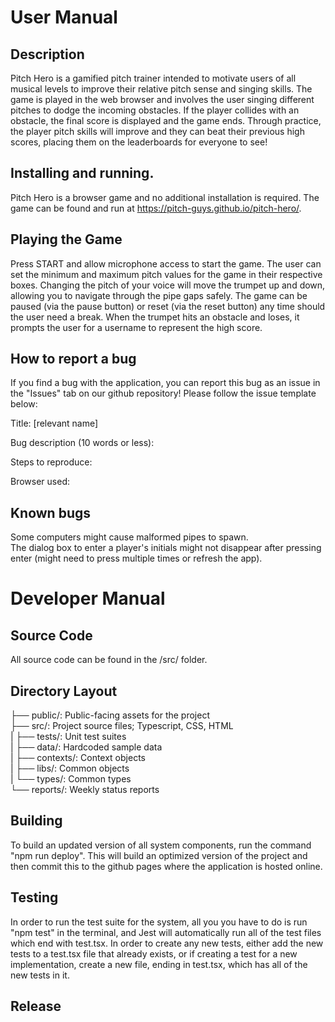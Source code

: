 # User Manual
## Description
  Pitch Hero is a gamified pitch trainer intended to motivate users of all musical levels to improve their relative pitch sense and singing skills. The game is played in   the web browser and involves the user singing different pitches to dodge the incoming obstacles. If the player collides with an obstacle, the final score is displayed   and the game ends. Through practice, the player pitch skills will improve and they can beat their previous high scores, placing them on the leaderboards for everyone     to see!
## Installing and running.
  Pitch Hero is a browser game and no additional installation is required. The game can be found and run at https://pitch-guys.github.io/pitch-hero/.
## Playing the Game
  Press START and allow microphone access to start the game. The user can set the minimum and maximum pitch values for the game in their respective boxes. Changing the pitch of your voice will move the trumpet up and down, allowing you to navigate through the pipe gaps safely. The game can be paused (via the pause button) or reset (via the reset button) any time should the user need a break. When the trumpet hits an obstacle and loses, it prompts the user for a username to represent the high score.
## How to report a bug
  If you find a bug with the application, you can report this bug as an issue in the "Issues" tab on our github repository!
  Please follow the issue template below:
  
  Title: [relevant name]
  
  Bug description (10 words or less):
  
  Steps to reproduce:
  
  Browser used:
  
  
## Known bugs
  Some computers might cause malformed pipes to spawn. <br>
  The dialog box to enter a player's initials might not disappear after pressing enter (might need to press multiple times or refresh the app).

# Developer Manual
## Source Code
  All source code can be found in the /src/ folder.
## Directory Layout
  ├── public/: Public-facing assets for the project<br>
  ├── src/: Project source files; Typescript, CSS, HTML<br>
  |   ├── tests/: Unit test suites<br>
  |   ├── data/: Hardcoded sample data<br>
  |   ├── contexts/: Context objects<br>
  |   ├── libs/: Common objects<br>
  |   └── types/: Common types<br>
  └── reports/: Weekly status reports<br>
## Building
  To build an updated version of all system components, run the command "npm run deploy". This will build an optimized version of the project and then commit this to the github pages where the application is hosted online.
## Testing
  In order to run the test suite for the system, all you you have to do is run "npm test" in the terminal, and Jest will automatically run all of the test files which end with test.tsx.
  In order to create any new tests, either add the new tests to a test.tsx file that already exists, or if creating a test for a new implementation, create a new file, ending in test.tsx, which has all of the new tests in it.
## Release
